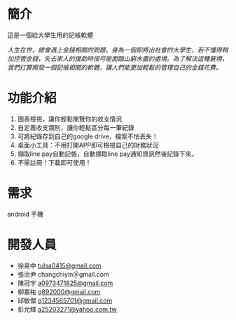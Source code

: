 # 簡介
這是一個給大學生用的記帳軟體

*人生在世，總會遇上金錢相關的問題。身為一個即將出社會的大學生，若不懂得稍加控管金錢，失去家人的援助時很可能面臨山窮水盡的處境。為了解決這種窘境，我們打算開發一個記帳相關的軟體，讓人們能更加輕鬆的管理自己的金錢花費。*

# 功能介紹
1. 圖表檢視，讓你輕鬆閱覽你的收支情況
2. 自定義收支類別，讓你輕鬆區分每一筆紀錄
3. 可將紀錄存到自己的google drive，檔案不怕丟失！
4. 桌面小工具：不用打開APP即可檢視自己的財務狀況
5. 擷取line pay自動記帳，自動擷取line pay通知資訊然後記錄下來。
6. 不需註冊！下載即可使用！

# 需求
android 手機

# 開發人員
- 徐易中 tulsa0415@gmail.com
- 張治尹 changchiyin＠gmail.com
- 陳冠宇 a0973471825@gmail.com
- 柳嘉祐 q892000@gmail.com
- 邱敏傑 q1234565701@gmail.com
- 彭允輝 a25203271@yahoo.com.tw

